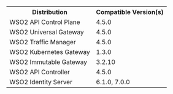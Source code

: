 <table>
    <colgroup>
        <col />
        <col />
        <col />
    </colgroup>
    <tbody>
        <tr>
            <th colspan="2">Distribution</th>
            <th>Compatible Version(s)</th>
        </tr>
        <tr>
            <td colspan="2">WSO2 API Control Plane</td>
            <td>4.5.0</td>
        </tr>
        <tr>
            <td colspan="2">WSO2 Universal Gateway</td>
            <td>4.5.0</td>
        </tr>
        <tr>
            <td colspan="2">WSO2 Traffic Manager</td>
            <td>4.5.0</td>
        </tr>
        <tr>
            <td colspan="2">WSO2 Kubernetes Gateway</td>
            <td>1.3.0</td>
        </tr>
        <tr>
            <td colspan="2">WSO2 Immutable Gateway</td>
            <td>3.2.10</td>
        </tr>
        <tr>
            <td colspan="2">WSO2 API Controller</td>
            <td>4.5.0</td>
        </tr>
        <tr>
            <td colspan="2">WSO2 Identity Server</td>
            <td>6.1.0, 7.0.0</td>
        </tr>
    </tbody>
</table>